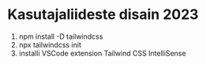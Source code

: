 # Kasutajaliideste disain 2023
 
1. npm install -D tailwindcss
2. npx tailwindcss init
3. installi VSCode extension Tailwind CSS IntelliSense